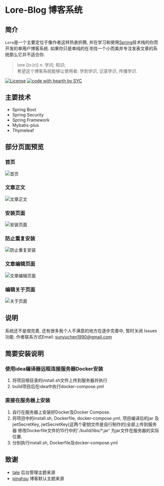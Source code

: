 # Lore-Blog 博客系统
## 简介
 `Lore`是一个主要定位于像作者这样热衷折腾, 并在学习和使用[Spring](https://spring.io)技术栈的你而开发的单用户博客系统. 
 如果你只是单纯的在寻找一个小而美并专注发表文章的系统那么它并不适合你.
 > lore	[lɔː(r)] n. 学问; 知识;  
 希望这个博客系统能够让使用者: 学到学识, 记录学识, 传播学识.
 
[![License](https://img.shields.io/badge/license-MIT-4EB1BA.svg?style=flat-square)](https://github.com/sssyyyccc/lore-blog/blob/dev/LICENSE)
[![code with hearth by SYC](https://img.shields.io/badge/%3C%2F%3E%20with%20%E2%99%A5%20by-SYC-3caa62.svg)](https://github.com/0xChen)
## 主要技术

+ Spring Boot
+ Spring Security
+ Spring Framework
+ Mybatis-plus
+ Thymeleaf

## 部分页面预览

### 首页
![首页](https://i.loli.net/2019/08/23/jKF1MyEzf6kle4Q.png)
### 文章正文
![文章正文](https://i.loli.net/2019/06/06/5cf8b02e3e66822364.png)
### 安装页面
![安装页面](https://i.loli.net/2019/08/21/QwEJbxjM1RpOnlZ.jpg)
### 防止重复安装
![防止重复安装](https://i.loli.net/2019/08/21/IdMlxYv8w73fceu.jpg)
### 文章编辑页面
![文章编辑页面](https://i.loli.net/2019/08/23/EzncHbGxgTY6ADM.png)
### 编辑关于页面
![关于页面](https://i.loli.net/2019/08/23/F5qvuphyJYdeEsP.png)

## 说明
系统还不是很完善, 还有很多我个人不满意的地方在逐步完善中, 暂时关闭 Issues 功能. 作者联系方式Email: sunyuchen1990@gmail.com

## 简要安装说明
### 使用idea编译器远程连接服务器Docker安装
1. 将项目根目录的install.sh文件上传到服务器并执行
2. build项目后在idea中执行docker-compose.yml

### 直接在服务器上安装
1. 自行在服务器上安装好Docker及Docker Compose. 
2. 将项目中的install.sh, Dockerfile, docker-compose.yml, 项目编译后的jar
及 jwtSecretKey, jwtSecretKey(这两个密钥文件是自行制作的)全部上传到服务器
修改Dockerfile文件的15行中的'./build/libs/*.jar' 为jar文件在服务器的实际
位置. 
3. 分别执行install.sh, Dockerfile及docker-compose.yml

## 致谢

* [tale](https://github.com/otale/tale) 后台管理主题来源
* [pinghsu](https://github.com/chakhsu/pinghsu) 博客默认主题来源
